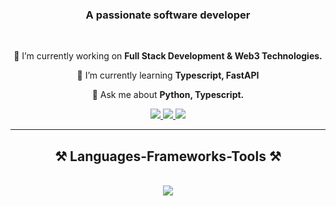 <h3 align="center">A passionate software developer </h3>

<br/>

<div align="center">
 
 🔭 I’m currently working on **Full Stack Development & Web3 Technologies.**
 
 🌱 I’m currently learning **Typescript, FastAPI**

💬 Ask me about **Python, Typescript.**

 </div>
 
<div align="center"> 
  <a href="mailto:mustafahaitaa@gmail.com">
    <img src="https://img.shields.io/badge/Gmail-333333?style=for-the-badge&logo=gmail&logoColor=red" />
  </a>
  <a href="https://www.linkedin.com/in/egemen-mustafa-haita-0369b6223/" target="_blank">
    <img src="https://img.shields.io/badge/LinkedIn-0077B5?style=for-the-badge&logo=linkedin&logoColor=white" target="_blank" />
  </a>
  <a href="https://github.com/haitaa" target="_blank">
     <img src="https://img.shields.io/badge/Portfolio-FF5722?style=for-the-badge&logo=todoist&logoColor=white" target="_blank" /> <!-- sqlite, safari, google-chrome are other good icon options -->
  </a>
</div>

 <hr/>
 
<h2 align="center">⚒️ Languages-Frameworks-Tools ⚒️</h2>
<br/>
<div align="center">
  <img src="https://skillicons.dev/icons?i=js,nodejs,py,java,react,ts,bun,django,docker,nextjs,express,fastapi,tailwind,prisma,mongodb,mysql,postgresql,sqlite,aws,gcp&perline=12" />
</div>


